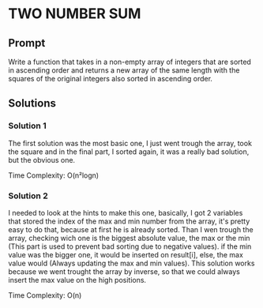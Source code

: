 # TWO NUMBER SUM

  ## Prompt
  Write a function that takes in a non-empty array of integers that are sorted
  in ascending order and returns a new array of the same length with the squares
  of the original integers also sorted in ascending order.

  ## Solutions
  ### Solution 1
  The first solution was the most basic one, I just went trough the array, took the square and in the final part, I sorted again, it was a really bad solution, but the obvious one.

  Time Complexity: O(n²logn)

  ### Solution 2
  I needed to look at the hints to make this one, basically, I got 2 variables that stored the index of the max and min number from the array, it's pretty easy to do that, because at first he is already sorted. Than I wen trough the array, checking wich one is the biggest absolute value, the max or the min (This part is used to prevent bad sorting due to negative values). if the min value was the bigger one, it would be inserted on result[i], else, the max value would (Always updating the max and min values). This solution works because we went trought the array by inverse, so that we could always insert the max value on the high positions.

  Time Complexity: O(n)